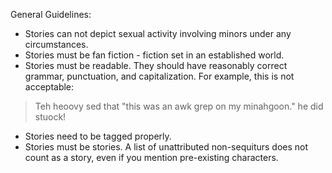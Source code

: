 
General Guidelines:

- Stories can not depict sexual activity involving minors under any circumstances. 
- Stories must be fan fiction - fiction set in an established world.
- Stories must be readable.
They should have reasonably correct grammar, punctuation, and capitalization.
For example, this is not acceptable: 

>Teh heoovy sed that "this was an awk grep on my minahgoon." he did stuock!

- Stories need to be tagged properly. 
- Stories must be stories. A list of unattributed non-sequiturs does not count as a story, even if you mention pre-existing characters.
